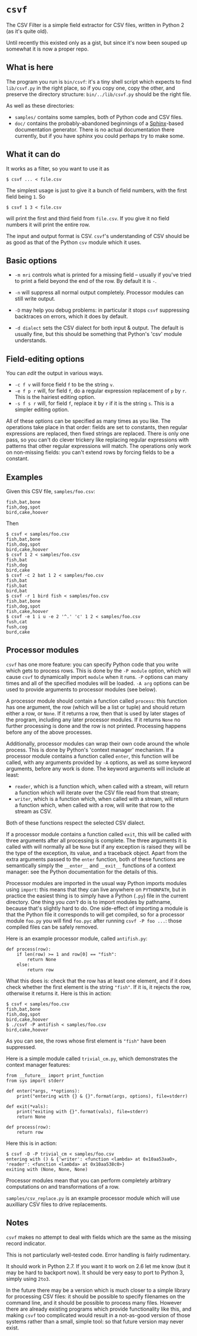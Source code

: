 # `csvf`
The CSV Filter is a simple field extractor for CSV files, written in Python 2 (as it's quite old).

Until recently this existed only as a gist, but since it's now been souped up somewhat it is now a proper repo.

## What is here
The program you run is `bin/csvf`: it's a tiny shell script which expects to find `lib/csvf.py` in the right place, so if you copy one, copy the other, and preserve the directory structure: `bin/../lib/csvf.py` should be the right file.

As well as these directories:

- `samples/` contains some samples, both of Python code and CSV files.
- `doc/` contains the probably-abandoned beginnings of a [Sphinx](https://www.sphinx-doc.org/)-based documentation generator.  There is no actual documentation there currently, but if you have sphinx you could perhaps try to make some.

## What it can do
It works as a filter, so you want to use it as

```
$ csvf ... < file.csv
```

The simplest usage is just to give it a bunch of field numbers, with the first field being `1`.  So


```
$ csvf 1 3 < file.csv
```

will print the first and third field from `file.csv`.  If you give it no field numbers it will print the entire row.

The input and output format is CSV.  `csvf`'s understanding of CSV should be as good as that of the Python `csv` module which it uses.

## Basic options

- `-m mri` controls what is printed for a missing field – usually if you've tried to print a field beyond the end of the row.  By default it is `-`.
- `-n` will suppress all normal output completely.  Processor modules can still write output.
- `-D` may help you debug problems: in particular it stops `csvf` suppressing backtraces on errors, which it does by default.

- `-d dialect` sets the CSV dialect for both input & output.
    The default is usually fine, but this should be something that Python's 'csv' module understands.

## Field-editing options
You can *edit* the output in various ways.

- `-c f v` will force field `f` to be the string `v`.
- `-e f p r` will, for field `f`, do a regular expression replacement of `p` by `r`.  This is the hairiest editing option.
- `-s f s r` will, for field `f`, replace it by `r` if it is the string `s`.  This is a simpler editing option.

All of these options can be specified as many times as you like.  The operations take place in that order: fields are set to constants, then regular expressions are replaced, then fixed strings are replaced.  There is only one pass, so you can't do clever trickery like replacing regular expressions with patterns that other regular expressions will match.  The operations only work on non-missing fields: you can't extend rows by forcing fields to be a constant.

## Examples
Given this CSV file, `samples/foo.csv`:

```
fish,bat,bone
fish,dog,spot
bird,cake,hoover
```

Then

```
$ csvf < samples/foo.csv
fish,bat,bone
fish,dog,spot
bird,cake,hoover
$ csvf 1 2 < samples/foo.csv
fish,bat
fish,dog
bird,cake
$ csvf -c 2 bat 1 2 < samples/foo.csv
fish,bat
fish,bat
bird,bat
$ csvf -r 1 bird fish < samples/foo.csv
fish,bat,bone
fish,dog,spot
fish,cake,hoover
$ csvf -e 1 i u -e 2 '^.' 'c' 1 2 < samples/foo.csv
fush,cat
fush,cog
burd,cake
```

## Processor modules
`csvf` has one more feature: you can specify Python code that you write which gets to process rows.  This is done by the `-P module` option, which will cause `csvf` to dynamically import `module` when it runs. `-P` options can many times and all of the specified modules will be loaded.  `-A arg` options can be used to provide arguments to processor modules (see below).

A processor module should contain a function called `process`: this function has one argument, the row (which will be a list or tuple) and should return either a row, or `None`.  If it returns a row, then that is used by later stages of the program, including any later processor modules.  If it returns `None` no further processing is done and the row is not printed.  Processing happens before any of the above processes.

Additionally, processor modules can wrap their own code around the whole process.  This is done by Python's 'context manager' mechanism.  If a processor module contains a function called `enter`, this function will be called, with any arguments provided by `-A` options, as well as some keyword arguments, before any work is done.  The keyword arguments will include at least:

- `reader`, which is a function which, when called with a stream, will return a function which will iterate over the CSV file read from that stream;
- `writer`, which is a function which, when called with a stream, will return a function which, when called with a row, will write that row to the stream as CSV.

Both of these functions respect the selected CSV dialect.

If a processor module contains a function called `exit`, this will be called with three arguments after all processing is complete.  The three arguments it is called with will normally all be `None` but if any exception is raised they will be the type of the exception, its value, and a traceback object.  Apart from the extra arguments passed to the `enter` function, both of these functions are semantically simply the `__enter__` and `__exit__` functions of a context manager: see the Python documentation for the details of this.

Processor modules are imported in the usual way Python imports modules using `import`: this means that they can live anywhere on `PYTHONPATH`, but in practice the easiest thing is to simply have a Python (`.py`) file in the current directory.  One thing you *can't* do is to import modules by pathname, because that's slightly hard to do.  One side-effect of importing a module is that the Python file it corresponds to will get compiled, so for a processor module `foo.py` you will find `foo.pyc` after running `csvf -P foo ...`: those compiled files can be safely removed.

Here is an example processor module, called `antifish.py`:

```
def process(row):
    if len(row) >= 1 and row[0] == "fish":
        return None
    else:
        return row
```

What this does is: check that the row has at least one element, and if it does check whether the first element is the string `"fish"`.  If it is, it rejects the row, otherwise it returns it.  Here is this in action:

```
$ csvf < samples/foo.csv
fish,bat,bone
fish,dog,spot
bird,cake,hoover
$ ./csvf -P antifish < samples/foo.csv
bird,cake,hoover
```

As you can see, the rows whose first element is `"fish"` have been suppressed.

Here is a simple module called `trivial_cm.py`, which demonstrates the context manager features:

```
from __future__ import print_function
from sys import stderr

def enter(*args, **options):
    print("entering with {} & {}".format(args, options), file=stderr)

def exit(*vals):
    print("exiting with {}".format(vals), file=stderr)
    return None

def process(row):
    return row
```

Here this is in action:

```
$ csvf -D -P trivial_cm < samples/foo.csv 
entering with () & {'writer': <function <lambda> at 0x10aa53aa0>, 'reader': <function <lambda> at 0x10aa538c0>}
exiting with (None, None, None)
```

Processor modules mean that you can perform completely arbitrary computations on and transformations of a row.

`samples/csv_replace.py` is an example processor module which will use auxilliary CSV files to drive replacements.

## Notes
`csvf` makes no attempt to deal with fields which are the same as the missing record indicator.

This is not particularly well-tested code.  Error handling is fairly rudimentary.

It should work in Python 2.7.  If you want it to work on 2.6 let me know (but it may be hard to backport now).  It should be very easy to port to Python 3, simply using `2to3`.

In the future there may be a version which is much closer to a simple library for processing CSV files: it should be possible to specify filenames on the command line, and it should be possible to process many files.  However there are already existing programs which provide functionality like this, and making `csvf` too complicated would result in a not-as-good version of those systems rather than a small, simple tool: so that future version may never exist.
